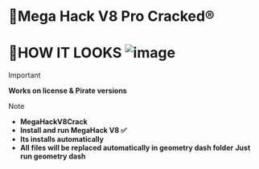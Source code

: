 # 🔰Mega Hack V8 Pro Cracked®️



# 📔**HOW IT LOOKS** ![image](https://github.com/user-attachments/assets/e64b9578-c64b-4346-a8a3-07166a3d2596)

> [!IMPORTANT]
> **Works on license & Pirate versions**


> [!Note]
> - **MegaHackV8Crack**
> - **Install and run MegaHack V8 ✅**
> - **Its installs automatically**
> - **All files will be replaced automatically in geometry dash folder**
 >**Just run geometry dash**

